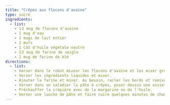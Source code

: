 ```yaml
---
title: "Crêpes aux flocons d'avoine"
type: sucré
ingredients:
  - list:
    - 1⁄2 mug de flocons d'avoine
    - 1 mug d'eau
    - 2 mugs de lait entier
    - 2 œufs
    - 1 CàS d'huile végétale neutre
    - 1⁄2 mug de farine de seigle
    - 1 mug de farine de blé
directions:
  - list:
    - Verser dans le robot mixeur les flocons d'avoine et les mixer grossièrement.
    - Verser les ingrédients liquides et mixer.
    - Ajouter la farine et mixer. Au besoin, racler les bords et remixer.
    - Verser dans un saladier la pâte à crêpes, poser dessus une assiette et laisser reposer un heure environ.
    - Préchauffer la crêpière avec de la margarine ou de l'huile.
    - Verser une louche de pâte et faire cuire quelques minutes de chaque côtés.
---
```

